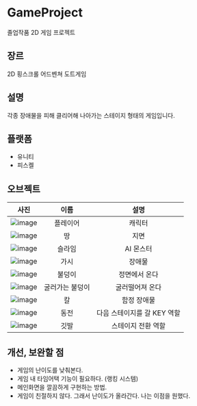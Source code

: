 # GameProject
졸업작품 2D 게임 프로젝트

## 장르
2D 횡스크롤 어드벤쳐 도트게임

## 설명
각종 장애물을 피해 클리어해 나아가는 스테이지 형태의 게임입니다.

## 플랫폼
- 유니티
- 피스켈   

## 오브젝트 

|사진|이름|설명|
|:---:|:---:|:---:|
|![image](https://user-images.githubusercontent.com/61501112/153538544-b4edc2a6-a9df-46d8-8d04-8dc15ed75c37.png)|플레이어|캐릭터|
|![image](https://user-images.githubusercontent.com/61501112/153538732-ffac80ad-caa2-4c6e-847d-0f11b9d4072a.png)|땅|지면|
|![image](https://user-images.githubusercontent.com/61501112/153538786-b03c71c1-f921-4749-853a-d5a56f823c5b.png)|슬라임|AI 몬스터|
|![image](https://user-images.githubusercontent.com/61501112/153538849-69d2f92a-f137-4750-b48f-6e0661c4a89c.png)|가시|장애물|
|![image](https://user-images.githubusercontent.com/61501112/153538900-75ff3a56-3b82-4db3-a4e3-a71b89c3ebc8.png)|불덩이|정면에서 온다|
|![image](https://user-images.githubusercontent.com/61501112/153538900-75ff3a56-3b82-4db3-a4e3-a71b89c3ebc8.png)|굴러가는 불덩이|굴러떨어져 온다|
|![image](https://user-images.githubusercontent.com/61501112/153538961-5a083afe-005a-4bde-9314-dd47d06ae966.png)|칼|함정 장애물|
|![image](https://user-images.githubusercontent.com/61501112/153538992-3d0b0d0d-7e52-4344-8c7d-1b3d08068821.png)|동전|다음 스테이지를 갈 KEY 역할|
|![image](https://user-images.githubusercontent.com/61501112/153539051-14de67ef-f6ad-4b11-a302-161ef46fdd44.png)|깃발|스테이지 전환 역할|


## 개선, 보완할 점
- 게임의 난이도를 낮춰본다.
- 게임 내 타임어택 기능이 필요하다. (랭킹 시스템)
- 메인화면을 깔끔하게 구현하는 방법.
- 게임이 친절하지 않다. 그래서 난이도가 올라간다. 나는 이점을 원했다.
